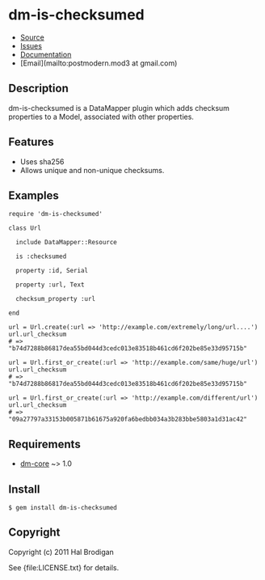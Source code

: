 # dm-is-checksumed

* [Source](http://github.com/postmodern/dm-is-checksumed)
* [Issues](http://github.com/postmodern/dm-is-checksumed/issues)
* [Documentation](http://rubydoc.info/gems/dm-is-checksumed/frames)
* [Email](mailto:postmodern.mod3 at gmail.com)

## Description

dm-is-checksumed is a DataMapper plugin which adds checksum properties to a
Model, associated with other properties.

## Features

* Uses sha256
* Allows unique and non-unique checksums.

## Examples

    require 'dm-is-checksumed'

    class Url

      include DataMapper::Resource

      is :checksumed

      property :id, Serial

      property :url, Text

      checksum_property :url

    end

    url = Url.create(:url => 'http://example.com/extremely/long/url....')
    url.url_checksum
    # => "b74d7288b86817dea55bd044d3cedc013e83518b461cd6f202be85e33d95715b"

    url = Url.first_or_create(:url => 'http://example.com/same/huge/url')
    url.url_checksum
    # => "b74d7288b86817dea55bd044d3cedc013e83518b461cd6f202be85e33d95715b"

    url = Url.first_or_create(:url => 'http://example.com/different/url')
    url.url_checksum
    # => "09a27797a33153b005871b61675a920fa6bedbb034a3b283bbe5803a1d31ac42"

## Requirements

* [dm-core](http://github.com/datamapper/dm-core) ~> 1.0

## Install

    $ gem install dm-is-checksumed

## Copyright

Copyright (c) 2011 Hal Brodigan

See {file:LICENSE.txt} for details.
